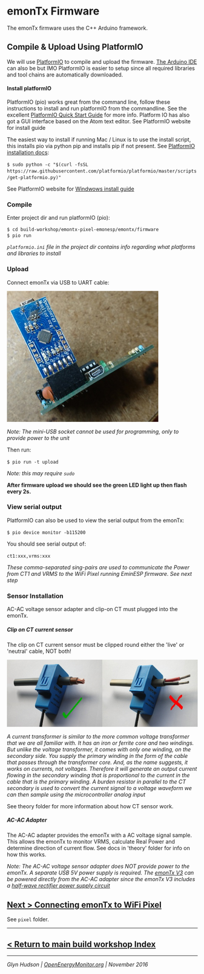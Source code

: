 # emonTx Firmware

The emonTx firmware uses the C++ Arduino framework.

## Compile & Upload Using PlatformIO

We will use [PlatformIO](https://platformio.org) to compile and upload the firmware. [The Arduino IDE](https://www.arduino.cc/en/Main/Software) can also be but IMO PlatformIO is easier to setup since all required libraries and tool chains are automatically downloaded.

#### Install platformIO

PlatformIO (pio) works great from the command line, follow these instructions to install and run platformIO from the commandline. See the excellent [PlatformIO Quick Start Guide](http://docs.platformio.org/en/latest/quickstart.html) for more info. Platform IO has also got a GUI interface based on the Atom text editor. See PlatformIO website for install guide

The easiest way to install if running Mac / Linux is to use the install script, this installs pio via python pip and installs pip if not present. See [PlatformIO installation docs](http://docs.platformio.org/en/latest/installation.html#installer-script):

`$ sudo python -c "$(curl -fsSL https://raw.githubusercontent.com/platformio/platformio/master/scripts/get-platformio.py)"`

See PlatformIO website for [Windwows install guide](http://docs.platformio.org/en/latest/installation.html#local-download-mac-linux-windows)

### Compile

Enter project dir and run platformIO (pio):

```
$ cd build-workshop/emontx-pixel-emonesp/emontx/firmware
$ pio run
```

*`platformio.ini` file in the project dir contains info regarding what platforms and libraries to install*

### Upload

Connect emonTx via USB to UART cable:

![usb-uart](images/build014.jpg)

*Note: The mini-USB socket cannot be used for programming, only to provide power to the unit*

Then run:

`$ pio run -t upload`

*Note: this may require `sudo`*

**After firmware upload we should see the green LED light up then flash every 2s.**

### View serial output

PlatformIO can also be used to view the serial output from the emonTx:

`$ pio device monitor -b115200`

You should see serial output of:

`ct1:xxx,vrms:xxx`

*These comma-separated sing-pairs are used to communicate the Power from CT1 and VRMS to the WiFi Pixel running EminESP firmware. See next step*

### Sensor Installation

AC-AC voltage sensor adapter and clip-on CT must plugged into the emonTx.

##### Clip on CT current sensor

The clip on CT current sensor must be clipped round either the 'live' or 'neutral' cable, NOT both!

![ct-install](images/CT-on-cable.jpg)

*A current transformer is similar to the more common voltage transformer that we are all familiar with. It has an iron or ferrite core and two windings. But unlike the voltage transformer, it comes with only one winding, on the secondary side. You supply the primary winding in the form of the cable that passes through the transformer core. And, as the name suggests, it works on currents, not voltages. Therefore it will generate an output current flowing in the secondary winding that is proportional to the current in the cable that is the primary winding. A burden resistor in parallel to the CT secondary is used to convert the current signal to a voltage waveform we can then sample using the microcontroller analog input*

See theory folder for more information about how CT sensor work.

##### AC-AC Adapter

The AC-AC adapter provides the emonTx with a AC voltage signal sample. This allows the emonTx to monitor VRMS, calculate Real Power and determine direction of current flow. See docs in 'theory' folder for info on how this works.

*Note: The AC-AC voltage sensor adapter does NOT provide power to the emonTx. A separate USB 5V power supply is required. The [emonTx V3](https://https://shop.openenergymonitor.com/emontx-v3-electricity-monitoring-transmitter-unit-433mhz/) can be powered directly from the AC-AC adapter since the emonTx V3 includes a [half-wave rectifier power supply circuit](http://blog.openenergymonitor.org/2012/05/emontx-single-ac-power-supply/)*


##  [Next > Connecting emonTx to WiFi Pixel](..pixel/)

See `pixel` folder.

*** 

## [< Return to main build workshop Index](https://github.com/openenergymonitor/build-workshop/tree/master/emontx-pixel-emonesp)

***

*Glyn Hudson | [OpenEnergyMonitor.org](https://openenergymonitor.org) | November 2016*